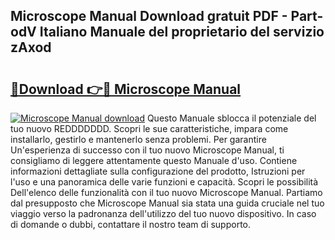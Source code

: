 ## Microscope Manual Download gratuit PDF - Part-odV Italiano Manuale del proprietario del servizio zAxod

# <h2><a href="http://dfge020.blite.top/?on=Microscope+Manual">🔗Download 👉🔴 Microscope Manual</a></h2>

[![Microscope Manual download](https://i.imgur.com/lujVjoI.png)](http://dfge020.blite.top/?on=Microscope+Manual)
Questo Manuale sblocca il potenziale del tuo nuovo REDDDDDDD. Scopri le sue caratteristiche, impara come installarlo, gestirlo e mantenerlo senza problemi. Per garantire Un'esperienza di successo con il tuo nuovo Microscope Manual, ti consigliamo di leggere attentamente questo Manuale d'uso. Contiene informazioni dettagliate sulla configurazione del prodotto, Istruzioni per l'uso e una panoramica delle varie funzioni e capacità. Scopri le possibilità Dell'elenco delle funzionalità con il tuo nuovo Microscope Manual. Partiamo dal presupposto che Microscope Manual sia stata una guida cruciale nel tuo viaggio verso la padronanza dell'utilizzo del tuo nuovo dispositivo. In caso di domande o dubbi, contattare il nostro team di supporto.
